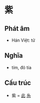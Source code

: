 # 紫

## Phát âm
* Hán Việt: tử

## Nghĩa
* tím, đỏ tía

## Cấu trúc
* 紫 = [此](此.md) [糸](糸.md)

<script>window.HANZI_FIELD='紫';</script>